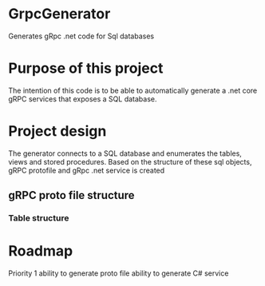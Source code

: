 # GrpcGenerator
Generates gRpc .net code for Sql databases

# Purpose of this project
The intention of this code is to be able to automatically generate a .net core gRPC services that exposes a SQL database.


# Project design
The generator connects to a SQL database and enumerates the tables, views and stored procedures.
Based on the structure of these sql objects, gRPC protofile and gRpc .net service is created

## gRPC proto file structure
### Table structure


# Roadmap
Priority 1
ability to generate proto file
ability to generate C# service
